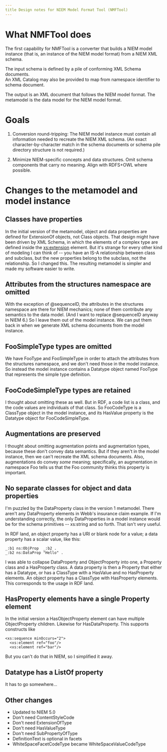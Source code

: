 ```yaml
---
title Design notes for NIEM Model Format Tool (NMFTool)
---
```


# What NMFTool does

The first capability for NMFTool is a converter that builds a NIEM model
instance (that is, an instance of the NIEM model format) from a NIEM XML schema.

The input schema is defined by a pile of conforming XML Schema documents.  
An XML Catalog may also be provided to map from namespace identifier to
schema document.

The output is an XML document that follows the NIEM model format.  The
metamodel is the data model for the NIEM model format.

# Goals

1. Conversion round-tripping: The NIEM model instance must contain all
   information needed to recreate the NIEM XML schema.  (An exact
   character-by-character match in the schema documents or schema pile
   directory structure is not required.)
   
2. Minimize NIEM-specific concepts and data structures.  Omit schema
   components that carry no meaning.  Align with RDFS+OWL where
   possible.

# Changes to the metamodel and model instance

## Classes have properties

In the initial version of the metamodel, object and data properties
are defined for ExtensionOf objects, not Class objects.  That design
might have been driven by XML Schema, in which the elements of a
complex type are defined inside the <xs:extension> element.  But it's
strange for every other kind of modeling I can think of -- you have an
IS-A relationship between class and subclass, but the new properties
belong to the subclass, not the relationship.  So I changed this.  The
resulting metamodel is simpler and made my software easier to write.

## Attributes from the structures namespace are omitted

With the exception of @sequenceID, the attributes in the structures
namespace are there for NIEM mechanics; none of them contribute any
semantics to the data model.  (And I want to replace @sequenceID
anyway in NIEM 6.)  So I leave them out of the model instance.  We can
put them back in when we generate XML schema documents from the model
instance.

## FooSimpleType types are omitted

We have FooType and FooSimpleType in order to attach the attributes
from the structures namespace, and we don't need those in the model 
instance.  So instead the model instance contains a Datatype object 
named FooType that represents the simple type definition.  

## FooCodeSimpleType types are retained

I thought about omitting these as well.  But in RDF, a code list is a 
class, and the code values are individuals of that class.  So FooCodeType
is a ClassType object in the model instance, and its HasValue property
is the Datatype object for FooCodeSimpleType.

## Augmentations are preserved

I thought about omitting augmentation points and augmentation types, because 
these don't convey data semantics.  But if they aren't in the model instance,
then we can't recreate the XML schema documents.  Also, augmentations do
convey _some_ meaning; specifically, an augmentation in namespace Foo tells
us that the Foo community thinks this property is important.

## No separate classes for object and data properties

I'm puzzled by the DataProperty class in the version 1 metamodel.
There aren't any DataProperty elements in Webb's insurance claim
example.  If I'm understanding correctly, the only DataProperties in a
model instance would be for the schema primitives -- xs:string and so
forth.  That isn't very useful.

In RDF land, an object property has a URI or blank node for a value; a
data property has a scalar value, like this:

    _:b1 ns:ObjProp  _:b2 .
    _:b2 ns:DataProp "Hello" .

I was able to collapse DataProperty and ObjectProperty into one, a
Property class and a HasProperty class.  A data property is then a
Property that either has a Datatype, or has a ClassType with a
HasValue and no HasProperty elements.  An object property has a
ClassType with HasProperty elements.  This corresponds to the usage in
RDF land.

## HasProperty elements have a single Property element

In the initial version a HasObjectProperty element can have multiple
ObjectProperty children.  Likewise for HasDataProperty.  This supports
constructs like

    <xs:sequence minOccurs="2">
      <xs:element ref="foo"/>
      <xs:element ref="bar"/>
      
But you can't do that in NIEM, so I simplified it away.

## Datatype has a ListOf property

It has to go somewhere...

## Other changes

* Updated to NIEM 5.0
* Don't need ContentStyleCode
* Don't need ExtensionOfType
* Don't need HasValueType
* Don't need SubPropertyOfType
* DefinitionText is optional in facets
* WhiteSpaceFacetCodeType became WhiteSpaceValueCodeType

